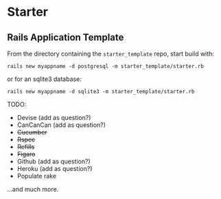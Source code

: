 # Starter

## Rails Application Template

From the directory containing the `starter_template` repo, start build with:

`rails new myappname -d postgresql -m starter_template/starter.rb`

or for an sqlite3 database:

`rails new myappname -d sqlite3 -m starter_template/starter.rb`

TODO:

* Devise (add as question?)
* CanCanCan (add as question?)
* ~~Cucumber~~
* ~~Rspec~~
* ~~Refills~~
* ~~Figaro~~
* Github (add as question?)
* Heroku (add as question?)
* Populate rake

…and much more.